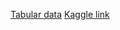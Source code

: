 [Tabular data](https://colab.research.google.com/drive/1k05Qk0Lfs8w9fh8Mo11IXAAbYqNNn4DX?authuser=1#scrollTo=RzTGgPNeEE6s)
[Kaggle link](https://www.kaggle.com/datasets/shivamb/netflix-shows/data)
